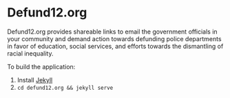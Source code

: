 # Defund12.org

Defund12.org provides shareable links to email the government officials in your community and demand action towards defunding police departments in favor of education, social services, and efforts towards the dismantling of racial inequality.

To build the application:
1. Install [Jekyll](https://jekyllrb.com/docs/installation/)
2. `cd defund12.org && jekyll serve`
